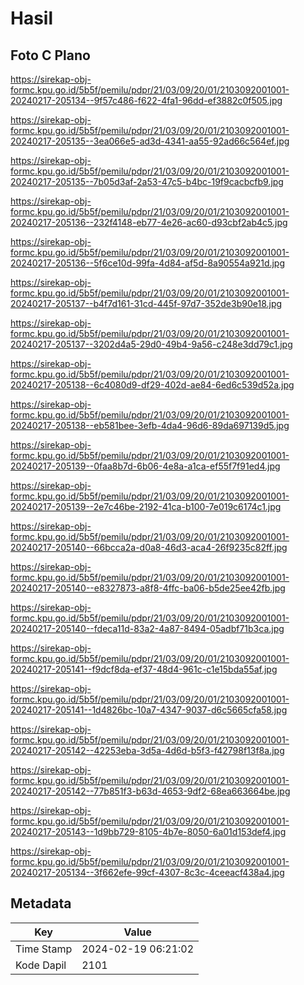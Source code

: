 # Hasil

## Foto C Plano

https://sirekap-obj-formc.kpu.go.id/5b5f/pemilu/pdpr/21/03/09/20/01/2103092001001-20240217-205134--9f57c486-f622-4fa1-96dd-ef3882c0f505.jpg

https://sirekap-obj-formc.kpu.go.id/5b5f/pemilu/pdpr/21/03/09/20/01/2103092001001-20240217-205135--3ea066e5-ad3d-4341-aa55-92ad66c564ef.jpg

https://sirekap-obj-formc.kpu.go.id/5b5f/pemilu/pdpr/21/03/09/20/01/2103092001001-20240217-205135--7b05d3af-2a53-47c5-b4bc-19f9cacbcfb9.jpg

https://sirekap-obj-formc.kpu.go.id/5b5f/pemilu/pdpr/21/03/09/20/01/2103092001001-20240217-205136--232f4148-eb77-4e26-ac60-d93cbf2ab4c5.jpg

https://sirekap-obj-formc.kpu.go.id/5b5f/pemilu/pdpr/21/03/09/20/01/2103092001001-20240217-205136--5f6ce10d-99fa-4d84-af5d-8a90554a921d.jpg

https://sirekap-obj-formc.kpu.go.id/5b5f/pemilu/pdpr/21/03/09/20/01/2103092001001-20240217-205137--b4f7d161-31cd-445f-97d7-352de3b90e18.jpg

https://sirekap-obj-formc.kpu.go.id/5b5f/pemilu/pdpr/21/03/09/20/01/2103092001001-20240217-205137--3202d4a5-29d0-49b4-9a56-c248e3dd79c1.jpg

https://sirekap-obj-formc.kpu.go.id/5b5f/pemilu/pdpr/21/03/09/20/01/2103092001001-20240217-205138--6c4080d9-df29-402d-ae84-6ed6c539d52a.jpg

https://sirekap-obj-formc.kpu.go.id/5b5f/pemilu/pdpr/21/03/09/20/01/2103092001001-20240217-205138--eb581bee-3efb-4da4-96d6-89da697139d5.jpg

https://sirekap-obj-formc.kpu.go.id/5b5f/pemilu/pdpr/21/03/09/20/01/2103092001001-20240217-205139--0faa8b7d-6b06-4e8a-a1ca-ef55f7f91ed4.jpg

https://sirekap-obj-formc.kpu.go.id/5b5f/pemilu/pdpr/21/03/09/20/01/2103092001001-20240217-205139--2e7c46be-2192-41ca-b100-7e019c6174c1.jpg

https://sirekap-obj-formc.kpu.go.id/5b5f/pemilu/pdpr/21/03/09/20/01/2103092001001-20240217-205140--66bcca2a-d0a8-46d3-aca4-26f9235c82ff.jpg

https://sirekap-obj-formc.kpu.go.id/5b5f/pemilu/pdpr/21/03/09/20/01/2103092001001-20240217-205140--e8327873-a8f8-4ffc-ba06-b5de25ee42fb.jpg

https://sirekap-obj-formc.kpu.go.id/5b5f/pemilu/pdpr/21/03/09/20/01/2103092001001-20240217-205140--fdeca11d-83a2-4a87-8494-05adbf71b3ca.jpg

https://sirekap-obj-formc.kpu.go.id/5b5f/pemilu/pdpr/21/03/09/20/01/2103092001001-20240217-205141--f9dcf8da-ef37-48d4-961c-c1e15bda55af.jpg

https://sirekap-obj-formc.kpu.go.id/5b5f/pemilu/pdpr/21/03/09/20/01/2103092001001-20240217-205141--1d4826bc-10a7-4347-9037-d6c5665cfa58.jpg

https://sirekap-obj-formc.kpu.go.id/5b5f/pemilu/pdpr/21/03/09/20/01/2103092001001-20240217-205142--42253eba-3d5a-4d6d-b5f3-f42798f13f8a.jpg

https://sirekap-obj-formc.kpu.go.id/5b5f/pemilu/pdpr/21/03/09/20/01/2103092001001-20240217-205142--77b851f3-b63d-4653-9df2-68ea663664be.jpg

https://sirekap-obj-formc.kpu.go.id/5b5f/pemilu/pdpr/21/03/09/20/01/2103092001001-20240217-205143--1d9bb729-8105-4b7e-8050-6a01d153def4.jpg

https://sirekap-obj-formc.kpu.go.id/5b5f/pemilu/pdpr/21/03/09/20/01/2103092001001-20240217-205134--3f662efe-99cf-4307-8c3c-4ceeacf438a4.jpg


## Metadata

| Key        | Value               |
| ---------- | ------------------- |
| Time Stamp | 2024-02-19 06:21:02 |
| Kode Dapil | 2101                |



